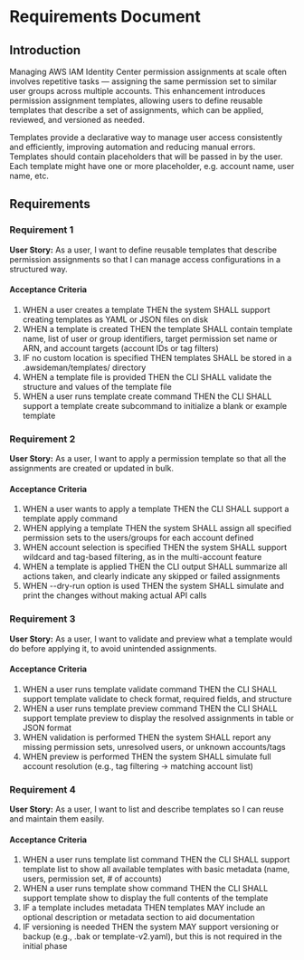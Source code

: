 # Requirements Document

## Introduction

Managing AWS IAM Identity Center permission assignments at scale often involves repetitive tasks — assigning the same permission set to similar user groups across multiple accounts. This enhancement introduces permission assignment templates, allowing users to define reusable templates that describe a set of assignments, which can be applied, reviewed, and versioned as needed.

Templates provide a declarative way to manage user access consistently and efficiently, improving automation and reducing manual errors. Templates should contain placeholders that will be passed in by the user. Each template might have one or more placeholder, e.g. account name, user name, etc.

## Requirements

### Requirement 1

**User Story:** As a user, I want to define reusable templates that describe permission assignments so that I can manage access configurations in a structured way.

#### Acceptance Criteria

1. WHEN a user creates a template THEN the system SHALL support creating templates as YAML or JSON files on disk
2. WHEN a template is created THEN the template SHALL contain template name, list of user or group identifiers, target permission set name or ARN, and account targets (account IDs or tag filters)
3. IF no custom location is specified THEN templates SHALL be stored in a .awsideman/templates/ directory
4. WHEN a template file is provided THEN the CLI SHALL validate the structure and values of the template file
5. WHEN a user runs template create command THEN the CLI SHALL support a template create subcommand to initialize a blank or example template

### Requirement 2

**User Story:** As a user, I want to apply a permission template so that all the assignments are created or updated in bulk.

#### Acceptance Criteria

1. WHEN a user wants to apply a template THEN the CLI SHALL support a template apply <template-file> command
2. WHEN applying a template THEN the system SHALL assign all specified permission sets to the users/groups for each account defined
3. WHEN account selection is specified THEN the system SHALL support wildcard and tag-based filtering, as in the multi-account feature
4. WHEN a template is applied THEN the CLI output SHALL summarize all actions taken, and clearly indicate any skipped or failed assignments
5. WHEN --dry-run option is used THEN the system SHALL simulate and print the changes without making actual API calls

### Requirement 3

**User Story:** As a user, I want to validate and preview what a template would do before applying it, to avoid unintended assignments.

#### Acceptance Criteria

1. WHEN a user runs template validate command THEN the CLI SHALL support template validate <template-file> to check format, required fields, and structure
2. WHEN a user runs template preview command THEN the CLI SHALL support template preview <template-file> to display the resolved assignments in table or JSON format
3. WHEN validation is performed THEN the system SHALL report any missing permission sets, unresolved users, or unknown accounts/tags
4. WHEN preview is performed THEN the system SHALL simulate full account resolution (e.g., tag filtering → matching account list)

### Requirement 4

**User Story:** As a user, I want to list and describe templates so I can reuse and maintain them easily.

#### Acceptance Criteria

1. WHEN a user runs template list command THEN the CLI SHALL support template list to show all available templates with basic metadata (name, users, permission set, # of accounts)
2. WHEN a user runs template show command THEN the CLI SHALL support template show <template-name> to display the full contents of the template
3. IF a template includes metadata THEN templates MAY include an optional description or metadata section to aid documentation
4. IF versioning is needed THEN the system MAY support versioning or backup (e.g., .bak or template-v2.yaml), but this is not required in the initial phase
